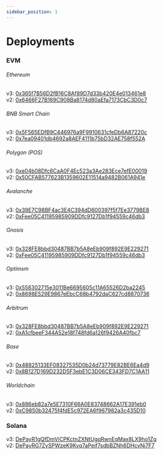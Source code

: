 ```yaml
---
sidebar_position: 1
---
```


# Deployments

### EVM

###### Ethereum

v3: [0x365f7B56D2fB16C8Af89D7d33b420E4e013461e8](https://etherscan.io/address/0x365f7B56D2fB16C8Af89D7d33b420E4e013461e8)<br/>
v2: [0x6466F27B169C908Ba8174d80aEfa7173CbC3D0c7](https://etherscan.io/address/0x6466F27B169C908Ba8174d80aEfa7173CbC3D0c7)

###### BNB Smart Chain

v3: [0x5F565EDfB9C446976a9F9910631cfeDb6A87220c](https://bscscan.com/address/0x5F565EDfB9C446976a9F9910631cfeDb6A87220c)<br/>
v2: [0x7ea09401db4692a8AEF4111b75bD32AE758f552A](https://bscscan.com/address/0x7ea09401db4692a8AEF4111b75bD32AE758f552A)

###### Polygon (POS)

v3: [0xe04b08Dfc6CaA0F4Ec523a3Ae283Ece7efE00019](https://polygonscan.com/address/0xe04b08Dfc6CaA0F4Ec523a3Ae283Ece7efE00019)<br/>
v2: [0x50CFAB577623B1359602E11514a9482B061A941e](https://polygonscan.com/address/0x50CFAB577623B1359602E11514a9482B061A941e)

###### Avalanche

v3: [0x39E7C98BF4ac3E4C394dD600397f5f7Ee3779BE8](https://snowtrace.io/address/0x39E7C98BF4ac3E4C394dD600397f5f7Ee3779BE8)<br/>
v2: [0xFee05C41195985909DDfc9127Db1f94559c46db3](https://snowtrace.io/address/0xFee05C41195985909DDfc9127Db1f94559c46db3)

###### Gnosis

v3: [0x328FE8bbd30487BB7b5A8eEb909f892E9E229271](https://gnosisscan.io/address/0x328FE8bbd30487BB7b5A8eEb909f892E9E229271)<br/>
v2: [0xFee05C41195985909DDfc9127Db1f94559c46db3](https://gnosisscan.io/address/0xFee05C41195985909DDfc9127Db1f94559c46db3)

###### Optimsm

v3: [0x558302715e3011Be6695605c11A65526D2ba2245](https://optimistic.etherscan.io/address/0x558302715e3011Be6695605c11A65526D2ba2245)<br/>
v2: [0x8698E529E9867eEbcC68b4792daC627cd8870736](https://optimistic.etherscan.io/address/0x8698E529E9867eEbcC68b4792daC627cd8870736)

###### Arbitrum

v3: [0x328FE8bbd30487BB7b5A8eEb909f892E9E229271](https://arbiscan.io/address/0x328FE8bbd30487BB7b5A8eEb909f892E9E229271)<br/>
v2: [0xA1cfbeeF344A52e18f748fd6a126f9426A40fbc7](https://arbiscan.io/address/0xA1cfbeeF344A52e18f748fd6a126f9426A40fbc7)

###### Base

v3: [0x48825133EF08327535D0b24d73779E82BE6Ea4d9](https://basescan.org/address/0x48825133EF08327535D0b24d73779E82BE6Ea4d9)<br/>
v2: [0x8B127D169D232D5F3ebE1C3D06CE343FD7C1AA11](https://basescan.org/address/0x8B127D169D232D5F3ebE1C3D06CE343FD7C1AA11)

###### Worldchain

v3: [0x886eb82a7e5E7310F66A0E83748662A17E391eb0](https://worldscan.org/address/0x886eb82a7e5E7310F66A0E83748662A17E391eb0)<br/>
v2: [0xC9850b32475f4fdE5c972EA6f967982a3c435D10](https://worldscan.org/address/0xC9850b32475f4fdE5c972EA6f967982a3c435D10)

### Solana

v3: [DePayR1gQfDmViCPKctnZXNtUgqRwnEqMax8LX9ho1Zg](https://solscan.io/account/DePayR1gQfDmViCPKctnZXNtUgqRwnEqMax8LX9ho1Zg)<br/>
v2: [DePayRG7ZySPWzeK9Kvq7aPeif7sdbBZNh6DHcvNj7F7](https://solscan.io/account/DePayRG7ZySPWzeK9Kvq7aPeif7sdbBZNh6DHcvNj7F7)

